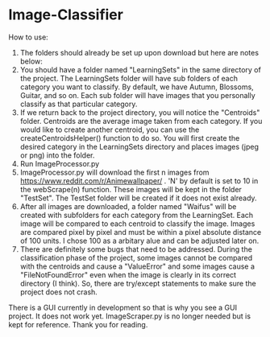 # Image-Classifier
How to use:
  1. The folders should already be set up upon download but here are notes below:
  2. You should have a folder named "LearningSets" in the same directory of the project. The LearningSets folder will have sub folders of each category you want to classify. By default, we have Autumn, Blossoms, Guitar, and so on. Each sub folder will have images that you personally classify as that particular category.
  3. If we return back to the project directory, you will notice the "Centroids" folder. Centroids are the average image taken from each category. If you would like to create another centroid, you can use the createCentroidsHelper() function to do so. You will first create the desired category in the LearningSets directory and places images (jpeg or png) into the folder.
  4. Run ImageProcessor.py
  5. ImageProcessor.py will download the first n images from https://www.reddit.com/r/Animewallpaper/ . 'N' by default is set to 10 in the webScrape(n) function. These images will be kept in the folder "TestSet". The TestSet folder will be created if it does not exist already.
  6. After all images are downloaded, a folder named "Waifus" will be created with subfolders for each category from the LearningSet. Each image will be compared to each centroid to classify the image. Images are compared pixel by pixel and must be within a pixel absolute distance of 100 units. I chose 100 as a arbitary alue and can be adjusted later on.
  7. There are definitely some bugs that need to be addressed. During the classification phase of the project, some images cannot be compared with the centroids and cause a "ValueError" and some images cause a "FileNotFoundError" even when the image is clearly in its correct directory (I think). So, there are try/except statements to make sure the project does not crash.

There is a GUI currently in development so that is why you see a GUI project. It does not work yet.
ImageScraper.py is no longer needed but is kept for reference.
Thank you for reading.
